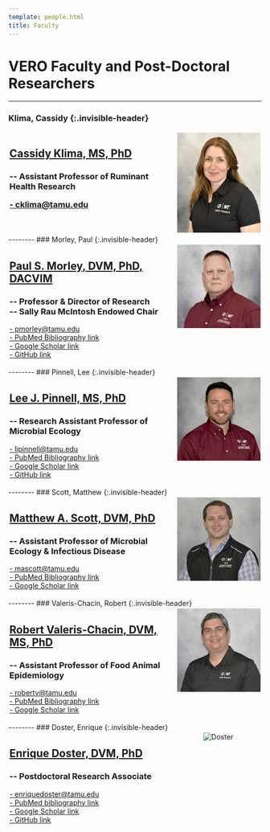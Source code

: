 ```yaml
---
template: people.html
title: Faculty
---
```

# <b>VERO Faculty and Post-Doctoral Researchers</b>
-----
### Klima, Cassidy {:.invisible-header}
<div style="display: grid; grid-template-columns: 2fr 1fr; grid-template-rows: auto auto; gap: 2px; padding: 2px;">
  <div style="grid-column: 2; grid-row: 1 / span 2; text-align: center;">
       <img src="../assets/CassidyKlima.Sept2024.jpg" alt="Klima" loading="lazy" width="250" style="margin-right: 2px;"/>
  </div>
  <div style="grid-column: 1; grid-row: 1;">
    <a href="../people/klima"><h2>Cassidy Klima, MS, PhD</h2></a>
    <h3>-- Assistant Professor of Ruminant Health Research <br>
        <p><a href="mailto:cklima@tamu.edu">- cklima@tamu.edu</a><br>
   </div>
</div>
--------
### Morley, Paul  {:.invisible-header}
<div style="display: grid; grid-template-columns: 2fr 1fr; grid-template-rows: auto auto; gap: 2px; padding: 2px;">
  <div style="grid-column: 2; grid-row: 1 / span 2; text-align: center;">
       <img src="../assets/1.Morley.2023.web_small2.jpg" alt="Morley" loading="lazy" width="250" style="margin-right: 2px;"/>
  </div>
  <div style="grid-column: 1; grid-row: 1;">
    <a href="../people/morley"><h2>Paul S. Morley, DVM, PhD, DACVIM</h2></a>
    <h3>-- Professor & Director of Research <br>
    -- Sally Rau McIntosh Endowed Chair </h3>
    <p><a href="mailto:pmorley@tamu.edu">- pmorley@tamu.edu</a><br>
    <a href="https://www.ncbi.nlm.nih.gov/myncbi/14Ikqzq30Nv5a/bibliography/public/">- PubMed Bibliography link</a><br>
    <a href="https://scholar.google.com/citations?user=T-yNyx0AAAAJ&hl=en">- Google Scholar link</a><br>
    <a href="https://github.com/Microbial-Ecology-Group">- GitHub link</a></p>  
   </div>
</div>
--------
### Pinnell, Lee  {:.invisible-header}
<div style="display: grid; grid-template-columns: 2fr 1fr; grid-template-rows: auto auto; gap: 2px; padding: 2px;">
  <div style="grid-column: 2; grid-row: 1 / span 2; text-align: center;">
    <img src="../assets/Pinnell.web.jpg" alt="Pinell" loading="lazy" width="250" style="margin-right: 2px;"/>
  </div>
  <div style="grid-column: 1; grid-row: 1;">
    <a href="../people/pinnell"><h2>Lee J. Pinnell, MS, PhD</h2></a>
    <h3>-- Research Assistant Professor of Microbial Ecology </h3>
    <p><a href="mailto:ljpinnell@tamu.edu">- ljpinnell@tamu.edu<br>
    <a href="https://pubmed.ncbi.nlm.nih.gov/?term=Valeris-Chacin+R&cauthor_id=33164808">- PubMed Bibliography link</a><br>
    <a href="https://scholar.google.com/citations?user=5AFfRq4AAAAJ&hl">- Google Scholar link</a><br>
    <a href="https://github.com/ljpinnell">- GitHub link</a></p>    
  </div>
</div>
--------
### Scott, Matthew  {:.invisible-header}
<div style="display: grid; grid-template-columns: 2fr 1fr; grid-template-rows: auto auto; gap: 2px; padding: 2px;">
  <div style="grid-column: 2; grid-row: 1 / span 2; text-align: center;">
    <img src="../assets/Scott.web.jpg" alt="Scott" loading="lazy" width="250" style="margin-right: 2px;"/>
  </div>
  <div style="grid-column: 1; grid-row: 1;">
    <a href="../people/scott"><h2>Matthew A. Scott, DVM, PhD</h2></a>
    <h3>-- Assistant Professor of Microbial Ecology & Infectious Disease</h3>
    <p><a href="mailto:mascott@tamu.edu">- mascott@tamu.edu<br>
    <a href="https://www.ncbi.nlm.nih.gov/myncbi/1V5hGBqnfdQEja/bibliography/public/">- PubMed Bibliography link</a><br>
    <a href="https://scholar.google.com/citations?user=P2Mfcf8AAAAJ&hl=en&oi=sra">- Google Scholar link</a></p>
  </div>
</div>
--------
### Valeris-Chacin, Robert {:.invisible-header}
<div style="display: grid; grid-template-columns: 2fr 1fr; grid-template-rows: auto auto; gap: 2px; padding: 2px;">
  <div style="grid-column: 2; grid-row: 1 / span 2; text-align: center;">
    <img src="../assets/Valeris-Chacin.web.jpg" alt="Valeris" loading="lazy" width="250" style="margin-right: 2px;"/>
  </div>
  <div style="grid-column: 1; grid-row: 1;">
    <a href="../people/valeris"><h2>Robert Valeris-Chacin, DVM, MS, PhD</h2></a>
    <h3>-- Assistant Professor of Food Animal Epidemiology</h3>
    <p><a href="mailto:robertv@tamu.edu">- robertv@tamu.edu</a><br>
    <a href="https://pubmed.ncbi.nlm.nih.gov/?term=Valeris-Chacin+R&cauthor_id=33164808">- PubMed Bibliography link</a><br>
    <a href="https://scholar.google.com/citations?user=5AFfRq4AAAAJ&hl">- Google Scholar link</a>
  </div>
</div>
--------
### Doster, Enrique  {:.invisible-header}
<div style="display: grid; grid-template-columns: 2fr 1fr; grid-template-rows: auto auto; gap: 2px; padding: 2px;">
  <div style="grid-column: 2; grid-row: 1 / span 2; text-align: center;">
    <img src="../../assets/Doster2.web.jpg" alt="Doster" loading="lazy" width="250" style="margin-right: 2px;"/>
  </div>
  <div style="grid-column: 1; grid-row: 1;">
    <a href="../people/doster"><h2>Enrique Doster, DVM, PhD</h2></a>
    <h3>-- Postdoctoral Research Associate</h3>
    <p><a href="mailto:enriquedoster@tamu.edu">- enriquedoster@tamu.edu<br>
    <a href="https://www.ncbi.nlm.nih.gov/myncbi/enrique.doster.1/bibliography/public/">- PubMed bibliography link</a><br>
    <a href="https://scholar.google.com/citations?user=DRqM0WoAAAAJ&hl=en&oi=ao">- Google Scholar link</a><br>
    <a href="https://github.com/EnriqueDoster">- GitHub link</a></p>  
  </div>
</div>
